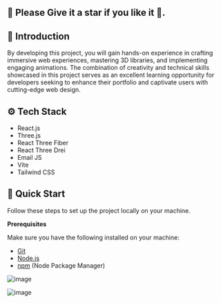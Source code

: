## <a name="Please Give it a star if you like it.">🤖 Please Give it a star if you like it 🌟.</a>
## <a name="introduction">🤖 Introduction</a>

By developing this project, you will gain hands-on experience in crafting immersive web experiences, mastering 3D libraries, and implementing engaging animations. The combination of creativity and technical skills showcased in this project serves as an excellent learning opportunity for developers seeking to enhance their portfolio and captivate users with cutting-edge web design.

## <a name="tech-stack">⚙️ Tech Stack</a>

- React.js
- Three.js
- React Three Fiber
- React Three Drei
- Email JS
- Vite
- Tailwind CSS


## <a name="quick-start">🤸 Quick Start</a>

Follow these steps to set up the project locally on your machine.

**Prerequisites**

Make sure you have the following installed on your machine:

- [Git](https://git-scm.com/)
- [Node.js](https://nodejs.org/en)
- [npm](https://www.npmjs.com/) (Node Package Manager)

![image](https://github.com/RimshaWebDev/Rimsha_3d_portfolio/assets/154248668/bfe73df7-250b-485f-a11b-16fdc8f70e75)

![image](https://github.com/RimshaWebDev/Rimsha_3d_portfolio/assets/154248668/e78c953f-b831-463b-b079-45f86e7a25da)


